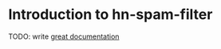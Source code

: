 # Introduction to hn-spam-filter

TODO: write [great documentation](http://jacobian.org/writing/what-to-write/)
